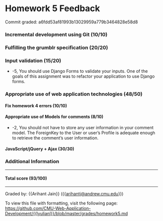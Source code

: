 Homework 5 Feedback
==================

Commit graded: a6fdd53af81993b13029959a779b3464828e58d8

### Incremental development using Git (10/10)

### Fulfilling the grumblr specification (20/20)

### Input validation (15/20)
  * -5, You should use Django Forms to validate your inputs. One of the goals of this assignment was to refactor your application to use Django forms.

### Appropriate use of web application technologies (48/50)

#### Fix homework 4 errors (10/10)

#### Appropriate use of Models for comments (8/10)
  * -2, You should not have to store any user information in your comment model. The ForeignKey to the User or user’s Profile is adequate enough to retrieve the comment’s user information.  

#### JavaScript/jQuery + Ajax (30/30)

### Additional Information

---
#### Total score (93/100)
---
Graded by: {{Arihant Jain}} ({{arihantj@andrew.cmu.edu}})

To view this file with formatting, visit the following page: https://github.com/CMU-Web-Application-Development/{{lyulianl}}/blob/master/grades/homework5.md

